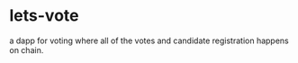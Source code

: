 # lets-vote
a dapp for voting where all of the votes and candidate registration happens on chain.



